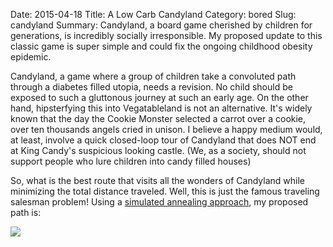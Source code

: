 Date: 2015-04-18
Title: A Low Carb Candyland
Category: bored
Slug: candyland
Summary: Candyland, a board game cherished by children for generations, is incredibly socially irresponsible. My proposed update to this classic game is super simple and could fix the ongoing childhood obesity epidemic.
 
Candyland, a game where a group of children take a convoluted path through a diabetes filled utopia, needs a revision.
No child should be exposed to such a gluttonous journey at such an early age.
On the other hand, hipsterfying this into Vegatableland is not an alternative.  It's widely known that the day the Cookie Monster
selected a carrot over a cookie, over ten thousands angels cried in unison.  I believe a happy medium would, at least,
involve a quick closed-loop tour of Candyland that does NOT end at King Candy's suspicious looking castle.
(We, as a society, should not support people who lure children into candy filled houses)

So, what is the best route that visits all the wonders of Candyland while minimizing the total distance traveled. Well,
this is just the famous traveling salesman problem! Using a <a href='https://github.com/chrisvmiller/analytics/blob/master/candyland_route/find_best_path.py'> simulated annealing approach</a>, my proposed path is:

<img src="/assets/2015/candyland/candyland.png" style='margin-top:10px;display:block;margin:auto;'>
